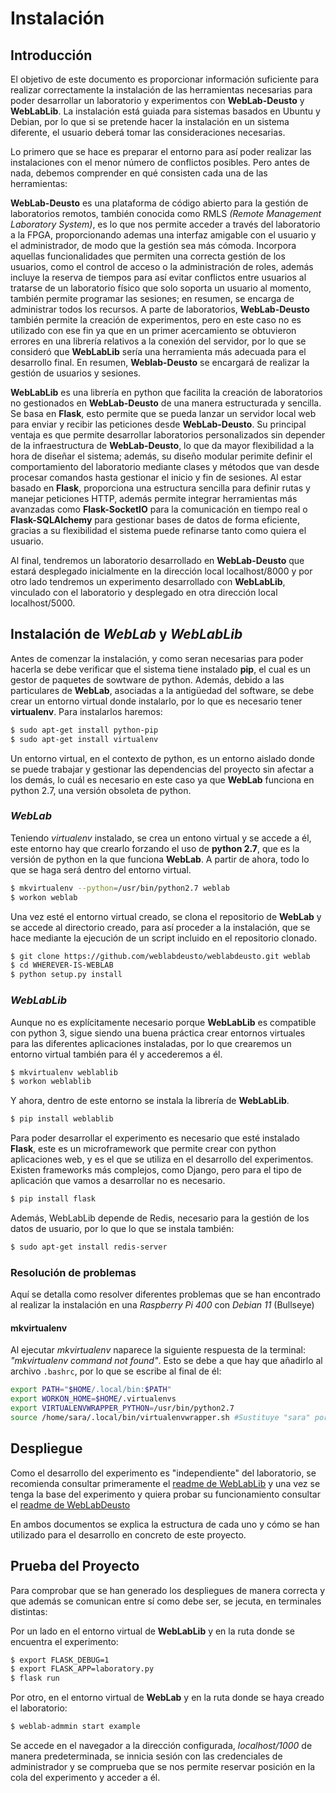 # Instalación

## Introducción
El objetivo de este documento es proporcionar información suficiente para realizar correctamente la instalación de las herramientas necesarias para poder desarrollar un laboratorio y experimentos con **WebLab-Deusto** y **WebLabLib**. La instalación está guiada para sistemas basados en Ubuntu y Debian, por lo que si se pretende hacer la instalación en un sistema diferente, el usuario deberá tomar las consideraciones necesarias.

Lo primero que se hace es preparar el entorno para así poder realizar las instalaciones con el menor número de conflictos posibles. Pero antes de nada, debemos comprender en qué consisten cada una de las herramientas:

**WebLab-Deusto** es una plataforma de código abierto para la gestión de laboratorios remotos, también conocida como RMLS *(Remote Management Laboratory System)*, es lo que nos permite acceder a través del laboratorio a la FPGA, proporcionando ademas una interfaz amigable con el usuario y el administrador, de modo que la gestión sea más cómoda. Incorpora aquellas funcionalidades que permiten una correcta gestión de los usuarios, como el control de acceso o la administración de roles, además incluye la reserva de tiempos para así evitar conflictos entre usuarios al tratarse de un laboratorio físico que solo soporta un usuario al momento, también permite programar las sesiones; en resumen, se encarga de administrar todos los recursos. A parte de laboratorios, **WebLab-Deusto** también permite la creación de experimentos, pero en este caso no es utilizado con ese fin ya que en un primer acercamiento se obtuvieron errores en una librería relativos a la conexión del servidor, por lo que se consideró que **WebLabLib** sería una herramienta más adecuada para el desarrollo final. En resumen, **Weblab-Deusto** se encargará de realizar la gestión de usuarios y sesiones. 

**WebLabLib** es una librería en python que facilita la creación de laboratorios no gestionados en **WebLab-Deusto** de una manera estructurada y sencilla. Se basa en **Flask**, esto permite que se pueda lanzar un servidor local web para enviar y recibir las peticiones desde **WebLab-Deusto**. Su principal ventaja es que permite desarrollar laboratorios personalizados sin depender de la infraestructura de **WebLab-Deusto**, lo que da mayor flexibilidad a la hora de diseñar el sistema; además, su diseño modular perimite definir el comportamiento del laboratorio mediante clases y métodos que van desde procesar comandos hasta  gestionar el inicio y fin de sesiones.  Al estar basado en **Flask**, proporciona una estructura sencilla para definir rutas y manejar peticiones HTTP, además permite integrar herramientas más avanzadas como **Flask-SocketIO** para la comunicación en tiempo real o **Flask-SQLAlchemy** para gestionar bases de datos de forma eficiente, gracias a su flexibilidad el sistema puede refinarse tanto como quiera el usuario.  

Al final, tendremos un laboratorio desarrollado en **WebLab-Deusto** que estará desplegado inicialmente en la dirección local localhost/8000 y por otro lado tendremos un experimento desarrollado con **WebLabLib**, vinculado con el laboratorio y desplegado en otra dirección local localhost/5000.

## Instalación de *WebLab* y *WebLabLib* 
Antes de comenzar la instalación, y como seran necesarias para poder hacerla se debe verificar que el sistema tiene instalado **pip**, el cual es un gestor de paquetes de sowtware de python. Además, debido a las particulares de **WebLab**, asociadas a la antigüedad del software, se debe crear un entorno virtual donde instalarlo, por lo que es necesario tener **virtualenv**. Para instalarlos haremos:

```bash
$ sudo apt-get install python-pip
$ sudo apt-get install virtualenv
```

Un entorno virtual, en el contexto de python, es un entorno aislado donde se puede trabajar y gestionar las dependencias del proyecto sin afectar a los demás, lo cuál es necesario en este caso ya que **WebLab** funciona en python 2.7, una versión obsoleta de python.

### *WebLab*
Teniendo *virtualenv* instalado, se crea un entono virtual y se accede a él, este entorno hay que crearlo forzando el uso de **python 2.7**, que es la versión de python en la que funciona **WebLab**. A partir de ahora, todo lo que se haga será dentro del entorno virtual.
``` bash
$ mkvirtualenv --python=/usr/bin/python2.7 weblab
$ workon weblab
```
Una vez esté el entorno virtual creado, se clona el repositorio de **WebLab** y se accede al directorio creado, para así proceder a la instalación, que se hace mediante la ejecución de un script incluido en el repositorio clonado.
``` bash
$ git clone https://github.com/weblabdeusto/weblabdeusto.git weblab
$ cd WHEREVER-IS-WEBLAB
$ python setup.py install
```

### *WebLabLib*
Aunque no es explícitamente necesario porque **WebLabLib** es compatible con python 3, sigue siendo una buena práctica crear entornos virtuales para las diferentes aplicaciones instaladas, por lo que crearemos un entorno virtual también para él y accederemos a él.
``` bash
$ mkvirtualenv weblablib
$ workon weblablib
```
Y ahora, dentro de este entorno se instala la librería de **WebLabLib**.
``` bash
$ pip install weblablib
```
Para poder desarrollar el experimento es necesario que esté instalado **Flask**, este es un microframework que permite crear con python aplicaciones web, y es el que se utiliza en el desarrollo del experimentos. Existen frameworks más complejos, como Django, pero para el tipo de aplicación que vamos a desarrollar no es necesario. 
``` bash 
$ pip install flask
```

Además, WebLabLib depende de Redis, necesario para la gestión de los datos de usuario, por lo que lo que se instala también:
``` bash
$ sudo apt-get install redis-server
```

### Resolución de problemas
Aquí se detalla como resolver diferentes problemas que se han encontrado al realizar la instalación en una *Raspberry Pi 400* con *Debian 11* (Bullseye)
#### mkvirtualenv
Al ejecutar *mkvirtualenv* naparece la siguiente respuesta de la terminal: *"mkvirtualenv command not found"*. Esto se debe a que hay que añadirlo al archivo `.bashrc`, por lo que se escribe al final de él:
``` bash
export PATH="$HOME/.local/bin:$PATH"
export WORKON_HOME=$HOME/.virtualenvs
export VIRTUALENVWRAPPER_PYTHON=/usr/bin/python2.7
source /home/sara/.local/bin/virtualenvwrapper.sh #Sustituye "sara" por tu usuario
```
## Despliegue
Como el desarrollo del experimento es "independiente" del laboratorio, se recomienda consultar primeramente el [readme de WebLabLib](WebLabLib.md) y una vez se tenga la base del experimento y quiera probar su funcionamiento consultar el [readme de WebLabDeusto](WebLabDeusto.md)

En ambos documentos se explica la estructura de cada uno y cómo se han utilizado para el desarrollo en concreto de este proyecto.

## **Prueba del Proyecto** 
Para comprobar que se han generado los despliegues de manera correcta y que además se comunican entre sí como debe ser, se jecuta, en terminales distintas:

Por un lado en el entorno virtual de **WebLabLib** y en la ruta donde se encuentra el experimento:

``` bash
$ export FLASK_DEBUG=1
$ export FLASK_APP=laboratory.py
$ flask run
```  
Por otro, en el entorno virtual de **WebLab** y en la ruta donde se haya creado el laboratorio:

``` bash
$ weblab-admmin start example
```
Se accede en el navegador a la dirección configurada, *localhost/1000* de manera predeterminada, se innicia sesión con las credenciales de administrador y se comprueba que se nos permite reservar posición en la cola del experimento y acceder a él.

